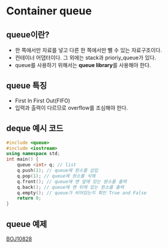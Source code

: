 Container queue
==============
## queue이란?
- 한 쪽에서만 자료를 넣고 다른 한 쪽에서만 뺄 수 있는 자료구조이다.
- 컨테이너 어댑터이다. 그 외에는 stack과 prioriy_queue가 있다.
- queue를 사용하기 위해서는 **queue library**를 사용해야 한다.
## queue 특징
- First In First Out(FIFO)
- 입력과 출력이 다르므로 overflow를 조심해야 한다.
## deque 예시 코드
~~~cpp
#include <queue>
#include <iostream>
using namespace std;
int main() {
    queue <int> q; // list
    q.push(1); // queue에 원소를 삽입
    q.pop(1); // queue에 원소를 삭제
    q.front(); // queue에 맨 앞에 있는 원소를 출력
    q.back(); // queue에 맨 뒤에 있는 원소를 출력
    q.empty(); // queue가 비어있는지 확인 True and False
    return 0;
}
~~~
## queue 예제
[BOJ10828](https://github.com/kkoon9/algorithm/blob/master/BOJ10828.cpp)
